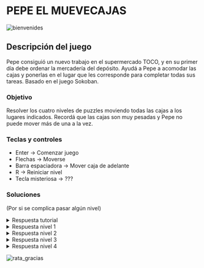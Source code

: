 # PEPE EL MUEVECAJAS

![bienvenides](https://user-images.githubusercontent.com/49133201/122060461-fead0200-cdc3-11eb-9ff8-4f087efb7674.png)

## Descripción del juego

Pepe consiguió un nuevo trabajo en el supermercado TOCO, y en su primer día debe ordenar la mercadería del depósito. Ayudá a Pepe a acomodar las cajas y ponerlas en el lugar que les corresponde para completar todas sus tareas. Basado en el juego Sokoban.

### Objetivo

Resolver los cuatro niveles de puzzles moviendo todas las cajas a los lugares indicados. Recordá que las cajas son muy pesadas y Pepe no puede mover más de una a la vez.

### Teclas y controles

+ Enter -> Comenzar juego
+ Flechas -> Moverse
+ Barra espaciadora -> Mover caja de adelante
+ R -> Reiniciar nivel
+ Tecla misteriosa -> ???

### Soluciones

(Por si se complica pasar algún nivel)

<details>
  <summary>Respuesta tutorial</summary>
  
De verdad querés la respuesta de esto?
  
</details>

<details>
  <summary>Respuesta nivel 1</summary>
  
![walkthrough1](https://user-images.githubusercontent.com/48897321/122064423-89dbc700-cdc7-11eb-9787-7c6bb19a95e2.gif)

</details>

<details>
  <summary>Respuesta nivel 2</summary>
  
  ![solucion-2](https://user-images.githubusercontent.com/49133201/122067992-66fee200-cdca-11eb-885a-71bde8e8b0e9.gif)

  
</details>

<details>
  <summary>Respuesta nivel 3</summary>
  
![walkthrough3](https://user-images.githubusercontent.com/48897321/122069060-46835780-cdcb-11eb-8ed8-6d6c71e22577.gif)

</details>

<details>
  <summary>Respuesta nivel 4</summary>
  
![solucion-4](https://user-images.githubusercontent.com/49133201/122067972-6403f180-cdca-11eb-97fc-19d19530f2dc.gif)
  
</details>

![rata_gracias](https://user-images.githubusercontent.com/49133201/122488228-64131580-cfb3-11eb-8661-632db609773d.png)

